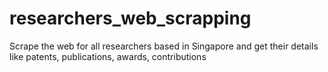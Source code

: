 # researchers_web_scrapping
Scrape the web for all researchers based in Singapore and get their details like patents, publications, awards, contributions
